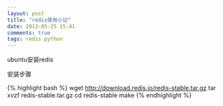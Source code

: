 ```yaml
---
layout: post
title: "redis使用小记"
date: 2013-05-25 15:41
comments: true
tags: redis python
---
```


ubuntu安装redis

安装步骤  

{% highlight bash %}
    wget http://download.redis.io/redis-stable.tar.gz
    tar xvzf redis-stable.tar.gz
    cd redis-stable
    make
{% endhighlight %}
